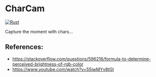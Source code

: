 # CharCam

[![Rust](https://github.com/jlopezcur/charcam/actions/workflows/rust.yml/badge.svg)](https://github.com/jlopezcur/charcam/actions/workflows/rust.yml)

Capture the moment with chars...

## References:

- https://stackoverflow.com/questions/596216/formula-to-determine-perceived-brightness-of-rgb-color
- https://www.youtube.com/watch?v=55iwMYv8tGI
